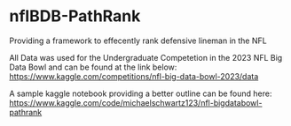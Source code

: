 # nflBDB-PathRank

Providing a framework to effecently rank defensive lineman in the NFL

All Data was used for the Undergraduate Competetion in the 2023 NFL Big Data Bowl and can be found at the link below:
https://www.kaggle.com/competitions/nfl-big-data-bowl-2023/data


A sample kaggle notebook providing a better outline can be found here: 
https://www.kaggle.com/code/michaelschwartz123/nfl-bigdatabowl-pathrank
